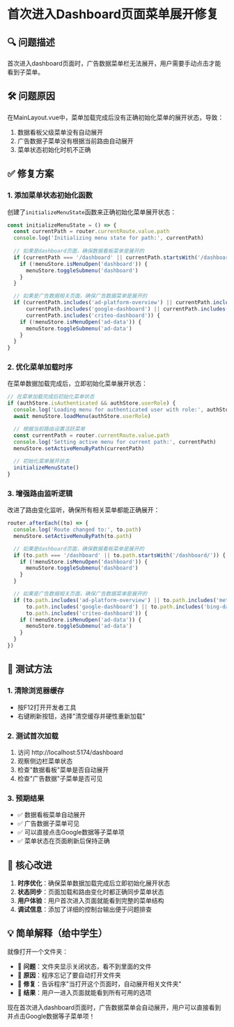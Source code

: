 # 首次进入Dashboard页面菜单展开修复

## 🔍 问题描述
首次进入dashboard页面时，广告数据菜单栏无法展开，用户需要手动点击才能看到子菜单。

## 🛠️ 问题原因
在MainLayout.vue中，菜单加载完成后没有正确初始化菜单的展开状态，导致：
1. 数据看板父级菜单没有自动展开
2. 广告数据子菜单没有根据当前路由自动展开
3. 菜单状态初始化时机不正确

## ✅ 修复方案

### 1. 添加菜单状态初始化函数
创建了`initializeMenuState`函数来正确初始化菜单展开状态：

```javascript
const initializeMenuState = () => {
  const currentPath = router.currentRoute.value.path
  console.log('Initializing menu state for path:', currentPath)
  
  // 如果是dashboard页面，确保数据看板菜单是展开的
  if (currentPath === '/dashboard' || currentPath.startsWith('/dashboard/')) {
    if (!menuStore.isMenuOpen('dashboard')) {
      menuStore.toggleSubmenu('dashboard')
    }
  }

  // 如果是广告数据相关页面，确保广告数据菜单是展开的
  if (currentPath.includes('ad-platform-overview') || currentPath.includes('meta-dashboard') ||
      currentPath.includes('google-dashboard') || currentPath.includes('bing-dashboard') ||
      currentPath.includes('criteo-dashboard')) {
    if (!menuStore.isMenuOpen('ad-data')) {
      menuStore.toggleSubmenu('ad-data')
    }
  }
}
```

### 2. 优化菜单加载时序
在菜单数据加载完成后，立即初始化菜单展开状态：

```javascript
// 在菜单加载完成后初始化菜单状态
if (authStore.isAuthenticated && authStore.userRole) {
  console.log('Loading menu for authenticated user with role:', authStore.userRole)
  await menuStore.loadMenu(authStore.userRole)

  // 根据当前路由设置活跃菜单
  const currentPath = router.currentRoute.value.path
  console.log('Setting active menu for current path:', currentPath)
  menuStore.setActiveMenuByPath(currentPath)
  
  // 初始化菜单展开状态
  initializeMenuState()
}
```

### 3. 增强路由监听逻辑
改进了路由变化监听，确保所有相关菜单都能正确展开：

```javascript
router.afterEach((to) => {
  console.log('Route changed to:', to.path)
  menuStore.setActiveMenuByPath(to.path)

  // 如果是dashboard页面，确保数据看板菜单是展开的
  if (to.path === '/dashboard' || to.path.startsWith('/dashboard/')) {
    if (!menuStore.isMenuOpen('dashboard')) {
      menuStore.toggleSubmenu('dashboard')
    }
  }

  // 如果是广告数据相关页面，确保广告数据菜单是展开的
  if (to.path.includes('ad-platform-overview') || to.path.includes('meta-dashboard') ||
      to.path.includes('google-dashboard') || to.path.includes('bing-dashboard') ||
      to.path.includes('criteo-dashboard')) {
    if (!menuStore.isMenuOpen('ad-data')) {
      menuStore.toggleSubmenu('ad-data')
    }
  }
})
```

## 🧪 测试方法

### 1. 清除浏览器缓存
- 按F12打开开发者工具
- 右键刷新按钮，选择"清空缓存并硬性重新加载"

### 2. 测试首次加载
1. 访问 http://localhost:5174/dashboard
2. 观察侧边栏菜单状态
3. 检查"数据看板"菜单是否自动展开
4. 检查"广告数据"子菜单是否可见

### 3. 预期结果
- ✅ 数据看板菜单自动展开
- ✅ 广告数据子菜单可见
- ✅ 可以直接点击Google数据等子菜单项
- ✅ 菜单状态在页面刷新后保持正确

## 🎯 核心改进

1. **时序优化**：确保菜单数据加载完成后立即初始化展开状态
2. **状态同步**：页面加载和路由变化时都正确同步菜单状态
3. **用户体验**：用户首次进入页面就能看到完整的菜单结构
4. **调试信息**：添加了详细的控制台输出便于问题排查

## 💡 简单解释（给中学生）

就像打开一个文件夹：
- 🔧 **问题**：文件夹显示关闭状态，看不到里面的文件
- 🔧 **原因**：程序忘记了要自动打开文件夹
- 🔧 **修复**：告诉程序"当打开这个页面时，自动展开相关文件夹"
- 🔧 **结果**：用户一进入页面就能看到所有可用的选项

现在首次进入dashboard页面时，广告数据菜单会自动展开，用户可以直接看到并点击Google数据等子菜单项！ 